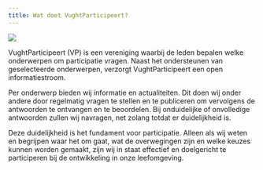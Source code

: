 ```yaml
---
title: Wat doet VughtParticipeert?
---
```

![](/uploads/schermafdruk-2019-09-23-22.53.26.png)

VughtParticipeert (VP) is een vereniging waarbij de leden bepalen welke onderwerpen om participatie vragen. Naast het ondersteunen van geselecteerde onderwerpen, verzorgt VughtParticipeert een open informatiestroom. 

Per onderwerp bieden wij informatie en actualiteiten. Dit doen wij onder andere door regelmatig vragen te stellen en te publiceren om vervolgens de antwoorden te ontvangen en te beoordelen. Bij onduidelijke of onvolledige antwoorden zullen wij navragen, net zolang totdat er duidelijkheid is.

Deze duidelijkheid is het fundament voor participatie. Alleen als wij weten en begrijpen waar het om gaat, wat de overwegingen zijn en welke keuzes kunnen worden gemaakt, zijn wij in staat effectief en doelgericht te participeren bij de ontwikkeling in onze leefomgeving.
